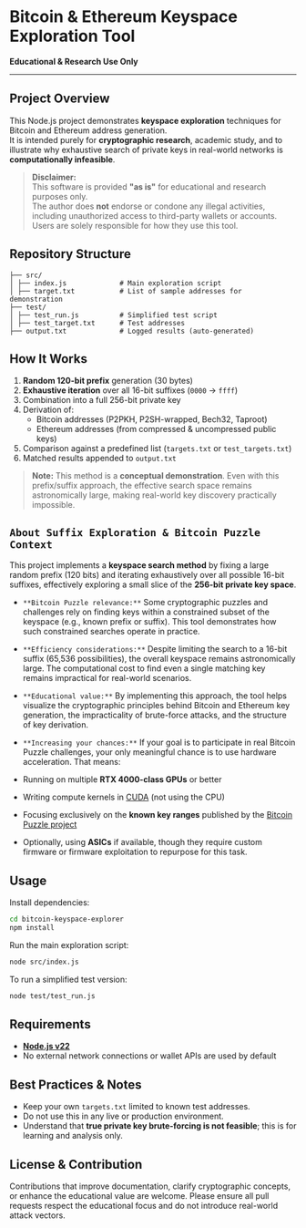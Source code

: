 # Bitcoin & Ethereum Keyspace Exploration Tool

**Educational & Research Use Only**

---

## Project Overview

This Node.js project demonstrates **keyspace exploration** techniques for Bitcoin and Ethereum address generation.  
It is intended purely for **cryptographic research**, academic study, and to illustrate why exhaustive search of private keys in real-world networks is **computationally infeasible**.

> **Disclaimer:**  
> This software is provided **"as is"** for educational and research purposes only.  
> The author does **not** endorse or condone any illegal activities, including unauthorized access to third-party wallets or accounts.  
> Users are solely responsible for how they use this tool.

## Repository Structure

```
├── src/
│ ├── index.js             # Main exploration script
│ ├── target.txt           # List of sample addresses for demonstration
├── test/
│ ├── test_run.js          # Simplified test script
│ ├── test_target.txt      # Test addresses
├── output.txt             # Logged results (auto-generated)
```
## How It Works

1. **Random 120-bit prefix** generation (30 bytes)  
2. **Exhaustive iteration** over all 16-bit suffixes (`0000` → `ffff`)  
3. Combination into a full 256-bit private key  
4. Derivation of:
   - Bitcoin addresses (P2PKH, P2SH-wrapped, Bech32, Taproot)  
   - Ethereum addresses (from compressed & uncompressed public keys)  
5. Comparison against a predefined list (`targets.txt` or `test_targets.txt`)  
6. Matched results appended to `output.txt`

> **Note:** This method is a **conceptual demonstration**. Even with this prefix/suffix approach, the effective search space remains astronomically large, making real-world key discovery practically impossible.

## `About Suffix Exploration & Bitcoin Puzzle Context`

This project implements a **keyspace search method** by fixing a large random prefix (120 bits) and iterating exhaustively over all possible 16-bit suffixes, effectively exploring a small slice of the **256-bit private key space**.

- `**Bitcoin Puzzle relevance:**`
Some cryptographic puzzles and challenges rely on finding keys within a constrained subset of the keyspace (e.g., known prefix or suffix). This tool demonstrates how such constrained searches operate in practice.

- `**Efficiency considerations:**`
Despite limiting the search to a 16-bit suffix (65,536 possibilities), the overall keyspace remains astronomically large. The computational cost to find even a single matching key remains impractical for real-world scenarios.

- `**Educational value:**`
By implementing this approach, the tool helps visualize the cryptographic principles behind Bitcoin and Ethereum key generation, the impracticality of brute-force attacks, and the structure of key derivation.

- `**Increasing your chances:**`
If your goal is to participate in real Bitcoin Puzzle challenges, your only meaningful chance is to use hardware acceleration. That means:
- Running on multiple **RTX 4000-class GPUs** or better
- Writing compute kernels in [CUDA](https://developer.nvidia.com/cuda-toolkit) (not using the CPU)
- Focusing exclusively on the **known key ranges** published by the [Bitcoin Puzzle project](https://bitcointalk.org/index.php?topic=1306983.0)
- Optionally, using **ASICs** if available, though they require custom firmware or firmware exploitation to repurpose for this task.

## Usage

Install dependencies:
```bash
cd bitcoin-keyspace-explorer
npm install
```
Run the main exploration script:
```bash
node src/index.js
```
To run a simplified test version:
```bash
node test/test_run.js
```
## Requirements

- [**Node.js v22**](https://nodejs.org/en/download)
- No external network connections or wallet APIs are used by default

## Best Practices & Notes

- Keep your own `targets.txt` limited to known test addresses.
- Do not use this in any live or production environment.
- Understand that **true private key brute-forcing is not feasible**; this is for learning and analysis only.

## License & Contribution

Contributions that improve documentation, clarify cryptographic concepts, or enhance the educational value are welcome.
Please ensure all pull requests respect the educational focus and do not introduce real-world attack vectors.